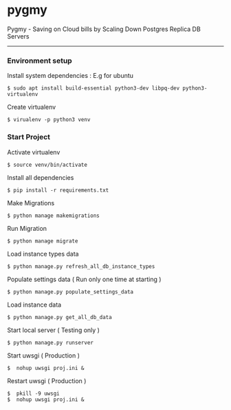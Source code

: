 # pygmy
Pygmy - Saving on Cloud bills by Scaling Down Postgres Replica DB Servers

---

### Environment setup
Install system dependencies : E.g for ubuntu
```shell
$ sudo apt install build-essential python3-dev libpq-dev python3-virtualenv
```

Create virtualenv
```shell
$ virualenv -p python3 venv
```

### Start Project
Activate virtualenv
```shell
$ source venv/bin/activate
```

Install all dependencies
```shell
$ pip install -r requirements.txt
```

Make Migrations
```shell
$ python manage makemigrations
```

Run Migration
```shell
$ python manage migrate
```

Load instance types data
```shell
$ python manage.py refresh_all_db_instance_types
```

Populate settings data ( Run only one time at starting )
```shell
$ python manage.py populate_settings_data
```

Load instance data
```shell
$ python manage.py get_all_db_data
```

Start local server ( Testing only )
```shell
$ python manage.py runserver
```

Start uwsgi ( Production )
```shell
$  nohup uwsgi proj.ini &
```

Restart uwsgi ( Production )
```shell
$  pkill -9 uwsgi
$  nohup uwsgi proj.ini &
```
